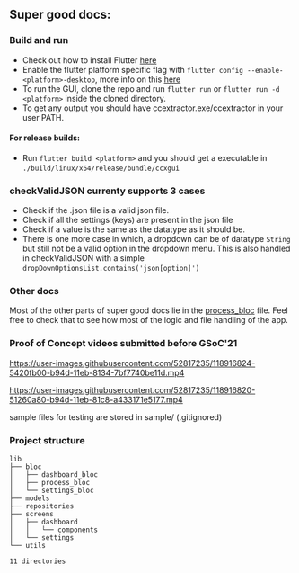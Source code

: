 ## Super good docs:


### Build and run

- Check out how to install Flutter [here](https://flutter.dev/docs/get-started/install)
- Enable the flutter platform specific flag with `flutter config --enable-<platform>-desktop`, more info on this [here](https://flutter.dev/desktop)
- To run the GUI, clone the repo and run `flutter run` or `flutter run -d <platform>` inside the cloned directory. 
- To get any output you should have ccextractor.exe/ccextractor in your user PATH. 

#### For release builds: 
- Run `flutter build <platform>` and you should get a executable in `./build/linux/x64/release/bundle/ccxgui`


### checkValidJSON currenty supports 3 cases

- Check if the .json file is a valid json file.
- Check if all the settings (keys) are present in the json file
- Check if a value is the same as the datatype as it should be.
- There is one more case in which, a dropdown can be of datatype `String` but still not be a valid option in the dropdown menu. This is also handled in checkValidJSON with a simple `dropDownOptionsList.contains('json[option]')`

### Other docs

Most of the other parts of super good docs lie in the [process_bloc](lib/bloc/process_bloc/process_bloc.dart) file. Feel free to check that to see how most of the logic and file handling of the app. 

### Proof of Concept videos submitted before GSoC'21

https://user-images.githubusercontent.com/52817235/118916824-5420fb00-b94d-11eb-8134-7bf7740be11d.mp4

https://user-images.githubusercontent.com/52817235/118916820-51260a80-b94d-11eb-81c8-a433171e5177.mp4

sample files for testing are stored in sample/ (.gitignored)

### Project structure
```
lib
├── bloc
│   ├── dashboard_bloc
│   ├── process_bloc
│   └── settings_bloc
├── models
├── repositories
├── screens
│   ├── dashboard
│   │   └── components
│   └── settings
└── utils

11 directories

```
